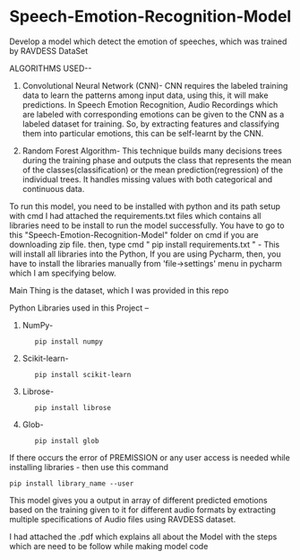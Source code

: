 # Speech-Emotion-Recognition-Model
Develop a model which detect the emotion of speeches, which was trained by RAVDESS DataSet



ALGORITHMS USED--

1.	 Convolutional Neural Network (CNN)- 
      CNN requires the labeled training data to learn the patterns among input data, using this, it will make predictions. 
     In Speech Emotion Recognition, Audio Recordings which      are labeled with corresponding emotions can be given to the CNN as a labeled dataset for              training. So, by extracting features and classifying them into particular emotions, this can be self-learnt by the CNN.

2.	Random Forest Algorithm-
      This technique builds many decisions trees during the training phase and outputs the class that represents the mean of the classes(classification) or the     mean prediction(regression) of the individual trees.
    It handles missing values with both categorical and continuous data.
    
    
    
To run this model, you need to be installed with python and its path setup with cmd I had attached the requirements.txt files which contains all libraries need to be install to run the model successfully. You have to go to this "Speech-Emotion-Recognition-Model" folder on cmd if you are downloading zip file. then, type cmd " pip install requirements.txt " - This will install all libraries into the Python, If you are using Pycharm, then, you have to install the libraries manually from 'file->settings' menu in pycharm which I am specifying below.

Main Thing is the dataset, which I was provided in this repo

Python Libraries used in this Project –

1. NumPy-
      
          pip install numpy
 
2. Scikit-learn-

          pip install scikit-learn

3. Librose-

          pip install librose
      
4. Glob- 

          pip install glob
      
      
If there occurs the error of PREMISSION or any user access is needed while installing libraries - then use this command

	pip install library_name --user
  
  
This model gives you a output in array of different predicted emotions based on the training given to it for different audio formats by extracting multiple specifications of Audio files using RAVDESS dataset.

I had attached the .pdf which explains all about the Model with the steps which are need to be follow while making model code
